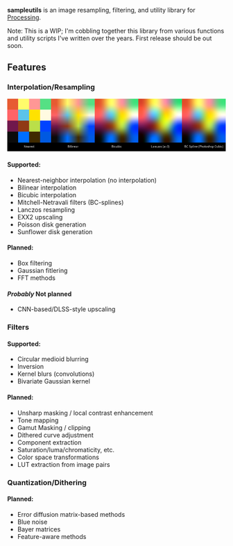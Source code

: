 **sampleutils** is an image resampling, filtering, and utility library for [Processing](https://processing.org/).

Note: This is a WIP; I'm cobbling together this library from various functions and utility scripts I've written over the years. First release should be out soon.

## Features
### Interpolation/Resampling
![interpolation example](examples/sampleutils_interpolation/interpolation_example_output.png)
#### Supported:
* Nearest-neighbor interpolation (no interpolation)
* Bilinear interpolation
* Bicubic interpolation
* Mitchell-Netravali filters (BC-splines)
* Lanczos resampling
* EXX2 upscaling
* Poisson disk generation
* Sunflower disk generation
#### Planned:
* Box filtering
* Gaussian fitlering
* FFT methods
#### *Probably* Not planned
* CNN-based/DLSS-style upscaling

### Filters
#### Supported:
* Circular medioid blurring
* Inversion
* Kernel blurs (convolutions)
* Bivariate Gaussian kernel
#### Planned:
* Unsharp masking / local contrast enhancement
* Tone mapping
* Gamut Masking / clipping
* Dithered curve adjustment
* Component extraction
* Saturation/luma/chromaticity, etc.
* Color space transformations
* LUT extraction from image pairs

### Quantization/Dithering
#### Planned:
* Error diffusion matrix-based methods
* Blue noise
* Bayer matrices
* Feature-aware methods


